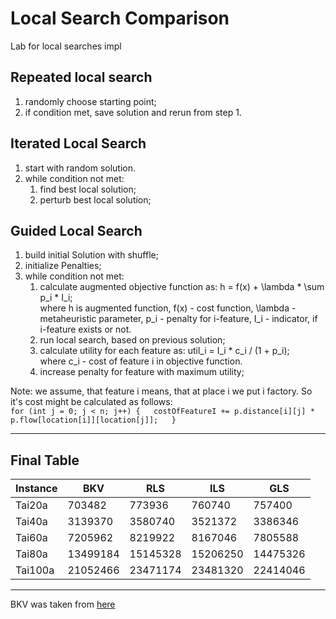 # Local Search Comparison
Lab for local searches impl

## Repeated local search
1. randomly choose starting point;
2. if condition met, save solution and rerun from step 1.

## Iterated Local Search
1. start with random solution.
2. while condition not met: 
    1. find best local solution;
    2. perturb best local solution;    
    
## Guided Local Search
1. build initial Solution with shuffle;
2. initialize Penalties;
3. while condition not met:
    1. calculate augmented objective function as: h = f(x) + \lambda * \sum p_i * I_i;   
       where h is augmented function, f(x) - cost function, \lambda - metaheuristic parameter, p_i - penalty for i-feature, I_i - indicator, if i-feature exists or not.
    2. run local search, based on previous solution;
    3. calculate utility for each feature as: util_i = I_i * c_i / (1 + p_i);  
       where c_i - cost of feature i in objective function.
    4. increase penalty for feature with maximum utility;

Note: we assume, that feature i means, that at place i we put i factory.
So it's cost might be calculated as follows:  
`
    for (int j = 0; j < n; j++) {  
        costOfFeatureI += p.distance[i][j] * p.flow[location[i]][location[j]];  
    }  
`

---
## Final Table
| Instance | BKV      | RLS      | ILS      | GLS      |
| -------- | -------- | -------- | -------- | -------- |
| Tai20a   | 703482   | 773936   | 760740   | 757400   |
| Tai40a   | 3139370  | 3580740  | 3521372  | 3386346  |
| Tai60a   | 7205962  | 8219922  | 8167046  | 7805588  |
| Tai80a   | 13499184 | 15145328 | 15206250 | 14475326 |
| Tai100a  | 21052466 | 23471174 | 23481320 | 22414046 |

---
BKV was taken from [here](https://books.google.ru/books?id=ZCu7BQAAQBAJ&pg=PA34&lpg=PA34&dq=tai20a+result&source=bl&ots=q_6tEmUoML&sig=H6st6LU13rwYhVhXH_jkfbPUymE&hl=ru&sa=X&ved=0ahUKEwjuw52V7dzWAhXqKJoKHTOtCWUQ6AEIMzAC#v=onepage&q=tai20a%20result&f=false)
